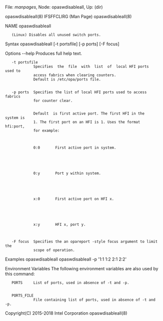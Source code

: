 File: *manpages*,  Node: opaswdisableall,  Up: (dir)


opaswdisableall(8)           IFSFFCLIRG (Man Page)          opaswdisableall(8)



NAME
       opaswdisableall



       (Linux) Disables all unused switch ports.

Syntax
       opaswdisableall [-t portsfile] [-p ports] [-F focus]

Options
       --help    Produces full help text.


       -t portsfile
                 Specifies  the  file  with  list  of  local HFI ports used to
                 access fabrics when clearing counters.
                 Default is /etc/opa/ports file.


       -p ports  Specifies the list of local HFI ports used to access  fabrics
                 for counter clear.


                 Default  is first active port. The first HFI in the system is
                 1. The first port on an HFI is 1. Uses the format hfi:port,
                 for example:



                 0:0       First active port in system.





                 0:y       Port y within system.





                 x:0       First active port on HFI x.





                 x:y       HFI x, port y.



       -F focus  Specifies the an opareport -style focus argument to limit the
                 scope of operation.


Examples
       opaswdisableall
       opaswdisableall -p '1:1 1:2 2:1 2:2'

Environment Variables
       The following environment variables are also used by this command:

       PORTS     List of ports, used in absence of -t and -p.


       PORTS_FILE
                 File containing list of ports, used in absence of -t and -p.



Copyright(C) 2015-2018         Intel Corporation            opaswdisableall(8)

